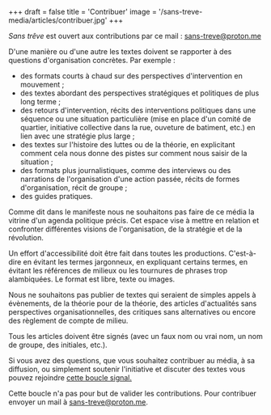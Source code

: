 +++
draft = false
title = 'Contribuer'
image = '/sans-treve-media/articles/contribuer.jpg'
+++


*Sans trêve* est ouvert aux contributions par ce mail : sans-treve@proton.me



D'une manière ou d'une autre les textes doivent se rapporter à des questions d'organisation concrètes. Par exemple :

   * des formats courts à chaud sur des perspectives d'intervention en mouvement ;
   * des textes abordant des perspectives stratégiques et politiques de plus long terme ;
   * des retours d'intervention, récits des interventions politiques dans une séquence ou une situation particulière (mise en place d'un comité de quartier, initiative collective dans la rue, ouveture de batiment, etc.) en lien avec une stratégie plus large ;
   * des textes sur l'histoire des luttes ou de la théorie, en explicitant comment cela nous donne des pistes sur comment nous saisir de la situation ;
   * des formats plus journalistiques, comme des interviews ou des narrations de l'organisation d'une action passée, récits de formes d'organisation, récit de groupe ;
   * des guides pratiques.


Comme dit dans le manifeste nous ne souhaitons pas faire de ce média la vitrine d'un agenda politique précis. Cet espace vise à mettre en relation et confronter différentes visions de l'organisation, de la stratégie et de la révolution.



Un effort d'accessibilité doit être fait dans toutes les productions. C'est-à-dire en évitant les termes jargonneux, en expliquant certains termes, en évitant les références de milieux ou les tournures de phrases trop alambiquées. Le format est libre, texte ou images.



Nous ne souhaitons pas publier de textes qui seraient de simples appels à évènements, de la théorie pour de la théorie, des articles d'actualités sans perspectives organisationnelles, des critiques sans alternatives ou encore des règlement de compte de milieu.



Tous les articles doivent être signés (avec un faux nom ou vrai nom, un nom de groupe, des initiales, etc.).



Si vous avez des questions, que vous souhaitez contribuer au média, à sa diffusion, ou simplement soutenir l'initiative et discuter des textes vous pouvez rejoindre [cette boucle signal.](https://signal.group/#CjQKICHs9O4EBLqjHJEmLw04KCrzjIpftbtAEEujx96uM1WmEhBEN78\_7uEnJUtlWFuPggdX)

Cette boucle n'a pas pour but de valider les contributions. Pour contribuer envoyer un mail à sans-treve@proton.me.


